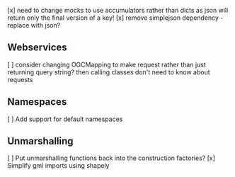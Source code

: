 [x] need to change mocks to use accumulators rather than dicts as json will return only the final version of a key!
[x] remove simplejson dependency - replace with json?

## Webservices

[ ] consider changing OGCMapping to make request rather than just returning query string? then calling classes don't need to know about requests

## Namespaces

[ ] Add support for default namespaces

## Unmarshalling

[ ] Put unmarshalling functions back into the construction factories?
[x] Simplify gml imports using shapely
